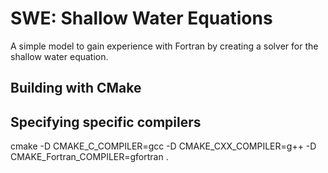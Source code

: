 # SWE: Shallow Water Equations

A simple model to gain experience with Fortran by creating a solver for the shallow water equation.

## Building with CMake


## Specifying specific compilers
cmake -D CMAKE_C_COMPILER=gcc -D CMAKE_CXX_COMPILER=g++ -D CMAKE_Fortran_COMPILER=gfortran .
